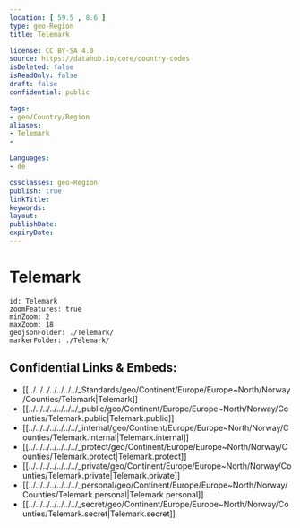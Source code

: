 ```yaml
---
location: [ 59.5 , 8.6 ] 
type: geo-Region
title: Telemark

license: CC BY-SA 4.0
source: https://datahub.io/core/country-codes
isDeleted: false
isReadOnly: false
draft: false
confidential: public

tags:
- geo/Country/Region
aliases:
- Telemark
- 

Languages:
- de

cssclasses: geo-Region
publish: true
linkTitle: 
keywords: 
layout: 
publishDate: 
expiryDate: 
---
```


# Telemark

```leaflet
id: Telemark
zoomFeatures: true 
minZoom: 2 
maxZoom: 18
geojsonFolder: ./Telemark/
markerFolder: ./Telemark/
```


## Confidential Links & Embeds: 
- [[../../../../../../../_Standards/geo/Continent/Europe/Europe~North/Norway/Counties/Telemark|Telemark]] 
- [[../../../../../../../_public/geo/Continent/Europe/Europe~North/Norway/Counties/Telemark.public|Telemark.public]] 
- [[../../../../../../../_internal/geo/Continent/Europe/Europe~North/Norway/Counties/Telemark.internal|Telemark.internal]] 
- [[../../../../../../../_protect/geo/Continent/Europe/Europe~North/Norway/Counties/Telemark.protect|Telemark.protect]] 
- [[../../../../../../../_private/geo/Continent/Europe/Europe~North/Norway/Counties/Telemark.private|Telemark.private]] 
- [[../../../../../../../_personal/geo/Continent/Europe/Europe~North/Norway/Counties/Telemark.personal|Telemark.personal]] 
- [[../../../../../../../_secret/geo/Continent/Europe/Europe~North/Norway/Counties/Telemark.secret|Telemark.secret]] 

